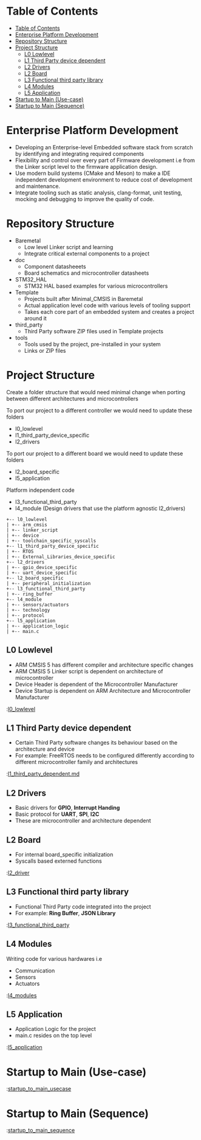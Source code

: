 # Table of Contents

- [Table of Contents](#table-of-contents)
- [Enterprise Platform Development](#enterprise-platform-development)
- [Repository Structure](#repository-structure)
- [Project Structure](#project-structure)
  - [L0 Lowlevel](#l0-lowlevel)
  - [L1 Third Party device dependent](#l1-third-party-device-dependent)
  - [L2 Drivers](#l2-drivers)
  - [L2 Board](#l2-board)
  - [L3 Functional third party library](#l3-functional-third-party-library)
  - [L4 Modules](#l4-modules)
  - [L5 Application](#l5-application)
- [Startup to Main (Use-case)](#startup-to-main-use-case)
- [Startup to Main (Sequence)](#startup-to-main-sequence)

<div class="page"/>

# Enterprise Platform Development

- Developing an Enterprise-level Embedded software stack from scratch by identifying and integrating required components
- Flexibility and control over every part of Firmware development i.e from the Linker script level to the firmware application design.
- Use modern build systems (CMake and Meson) to make a IDE independent development environment to reduce cost of development and maintenance.
- Integrate tooling such as static analysis, clang-format, unit testing, mocking and debugging to improve the quality of code.

# Repository Structure

- Baremetal
  - Low level Linker script and learning
  - Integrate critical external components to a project
- doc
  - Component datasheeets
  - Board schematics and microcontroller datasheets
- STM32_HAL
  - STM32 HAL based examples for various microcontrollers
- Template
  - Projects built after Minimal_CMSIS in Baremetal
  - Actual application level code with various levels of tooling support
  - Takes each core part of an embedded system and creates a project around it
- third_party
  - Third Party software ZIP files used in Template projects
- tools
  - Tools used by the project, pre-installed in your system
  - Links or ZIP files

<div class="page"/>

# Project Structure

Create a folder structure that would need minimal change when porting between different architectures and microcontrollers

To port our project to a different controller we would need to update these folders
- l0_lowlevel
- l1_third_party_device_specific
- l2_drivers

To port our project to a different board we would need to update these folders
- l2_board_specific
- l5_application

Platform independent code
- l3_functional_third_party
- l4_module (Design drivers that use the platform agnostic l2_drivers)

```
+-- l0_lowlevel
| +-- arm_cmsis
| +-- linker_script
| +-- device
| +-- toolchain_specific_syscalls
+-- l1_third_party_device_specific
| +-- RTOS
| +-- External_Libraries_device_specific
+-- l2_drivers
| +-- gpio_device_specific
| +-- uart_device_specific
+-- l2_board_specific
| +-- peripheral_initialization
+-- l3_functional_third_party
| +-- ring_buffer
+-- l4_module
| +-- sensors/actuators
| +-- technology
| +-- protocol
+-- l5_application
| +-- application_logic
| +-- main.c
```
<div class="page"/>

## L0 Lowlevel

- ARM CMSIS 5 has different compiler and architecture specific changes
- ARM CMSIS 5 Linker script is dependent on architecture of microcontroller
- Device Header is dependent of the Microcontroller Manufacturer
- Device Startup is dependent on ARM Architecture and Microcontroller Manufacturer

:[l0_lowlevel](uml/l0_lowlevel.md)
<div class="page"/>

## L1 Third Party device dependent

- Certain Third Party software changes its behaviour based on the architecture and device
- For example: FreeRTOS needs to be configured differently according to different microcontroller family and architectures

:[l1_third_party_dependent.md](uml/l1_third_party_dependent.md)
<!-- <div class="page"/> -->

## L2 Drivers

- Basic drivers for **GPIO**, **Interrupt Handing**
- Basic protocol for **UART**, **SPI**, **I2C**
- These are microcontroller and architecture dependent

## L2 Board

- For internal board_specific initialization
- Syscalls based externed functions

:[l2_driver](uml/l2_driver.md)
<div class="page"/>

## L3 Functional third party library

- Functional Third Party code integrated into the project
- For example: **Ring Buffer**, **JSON Library**

:[l3_functional_third_party](uml/l3_functional_third_party.md)
<div class="page"/>

## L4 Modules

Writing code for various hardwares i.e

- Communication
- Sensors
- Actuators

:[l4_modules](uml/l4_modules.md)
<div class="page"/>

## L5 Application

- Application Logic for the project
- main.c resides on the top level

:[l5_application](uml/l5_application.md)

# Startup to Main (Use-case)

:[startup_to_main_usecase](uml/functions.md)
<div class="page"/>

# Startup to Main (Sequence)

:[startup_to_main_sequence](uml/sequence.md)
